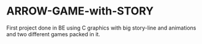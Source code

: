# ARROW-GAME-with-STORY
First project done in BE using C graphics with big story-line and animations and two different games packed in it.
